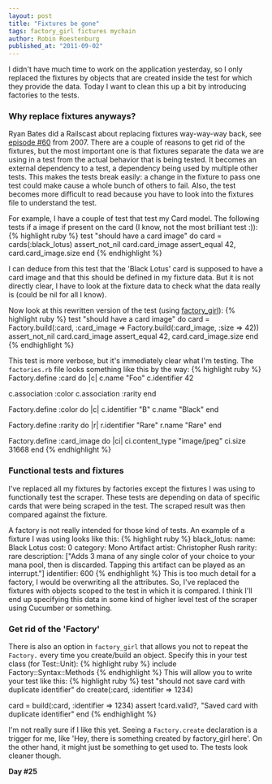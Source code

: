 ```yaml
---
layout: post
title: "Fixtures be gone"
tags: factory_girl fictures mychain
author: Robin Roestenburg
published_at: "2011-09-02"
---
```

I didn't have much time to work on the application yesterday, so I only replaced the fixtures by objects that are created inside the test for which they provide the data. Today I want to clean this up a bit by introducing factories to the tests.

### Why replace fixtures anyways?
Ryan Bates did a Railscast about replacing fixtures way-way-way back, see [episode #60](http://railscasts.com/episodes/60-testing-without-fixtures) from 2007. There are a couple of reasons to get rid of the fixtures, but the most important one is that fixtures separate the data we are using in a test from the actual behavior that is being tested. It becomes an external dependency to a test, a dependency being used by multiple other tests. This makes the tests break easily: a change in the fixture to pass one test could make cause a whole bunch of others to fail. Also, the test becomes more difficult to read because you have to look into the fixtures file to understand the test.

For example, I have a couple of test that test my Card model. The following tests if a image if present on the card (I know, not the most brilliant test :)):
{% highlight ruby %}
test "should have a card image" do
  card = cards(:black_lotus)
  assert_not_nil card.card_image
  assert_equal   42, card.card_image.size
end
{% endhighlight %}

I can deduce from this test that the 'Black Lotus' card is supposed to have a card image and that this should be defined in my fixture data. But it is not directly clear, I have to look at the fixture data to check what the data really is (could be nil for all I know).

Now look at this rewritten version of the test (using [factory_girl](https://github.com/thoughtbot/factory_girl)):
{% highlight ruby %}
test "should have a card image" do
  card = Factory.build(:card,
                       :card_image =&gt; Factory.build(:card_image,
                                                       :size =&gt; 42))
  assert_not_nil card.card_image
  assert_equal   42, card.card_image.size
end
{% endhighlight %}

This test is more verbose, but it's immediately clear what I'm testing. The `factories.rb` file looks something like this by the way:
{% highlight ruby %}
Factory.define :card do |c|
  c.name "Foo"
  c.identifier 42

  c.association :color
  c.association :rarity
end

Factory.define :color do |c|
  c.identifier "B"
  c.name "Black"
end

Factory.define :rarity do |r|
  r.identifier "Rare"
  r.name "Rare"
end

Factory.define :card_image do |ci|
  ci.content_type "image/jpeg"
  ci.size 31668
end
{% endhighlight %}

### Functional tests and fixtures
I've replaced all my fixtures by factories except the fixtures I was using to functionally test the scraper. These tests are depending on data of specific cards that were being scraped in the test. The scraped result was then compared against the fixture.

A factory is not really intended for those kind of tests. An example of a fixture I was using looks like this:
{% highlight ruby %}
black_lotus:
  name: Black Lotus
  cost: 0
  category: Mono Artifact
  artist: Christopher Rush
  rarity: rare
  description:
    ["Adds 3 mana of any single color of your choice to your mana pool, then is discarded. Tapping this artifact can be played as an interrupt."]
  identifier: 600
{% endhighlight %}
This is too much detail for a factory, I would be overwriting all the attributes. So, I've replaced the fixtures with objects scoped to the test in which it is compared. I think I'll end up specifying this data in some kind of higher level test of the scraper using Cucumber or something.

### Get rid of the 'Factory'
There is also an option in `factory_girl` that allows you not to repeat the `Factory.` every time you create/build an object. Specify this in your test class (for Test::Unit):
{% highlight ruby %}
include Factory::Syntax::Methods
{% endhighlight %}
This will allow you to write your test like this:
{% highlight ruby %}
test "should not save card with duplicate identifier" do
  create(:card, :identifier =&gt; 1234)

  card = build(:card, :identifier =&gt; 1234)
  assert !card.valid?, "Saved card with duplicate identifier"
end
{% endhighlight %}

I'm not really sure if I like this yet. Seeing a `Factory.create` declaration is a trigger for me, like 'Hey, there is something created by factory_girl here'. On the other hand, it might just be something to get used to. The tests look cleaner though.

**Day #25**
